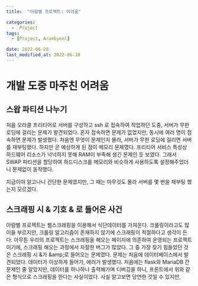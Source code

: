 ```yaml
---
title:  "아람별 프로젝트: 어려움" 

categories:
  -  Project
tags:
  - [Project, Arambyeol]

date: 2022-06-28
last_modified_at: 2022-06-28
---
```

# 개발 도중 마주친 어려움 

## **스왑 파티션 나누기**

  처음 오라클 프리티어로 서버를 구성하고 ssh 로 접속하여 작업하던 도중, 서버가 무한 로딩에 걸리는 문제가 발견되었다. 혼자 접속하면 문제가 없었지만, 동시에 여러 명이 접속하면 문제가 발생했다. 처음엔 무엇이 문제인지 몰라, 서버가 무한 로딩에 걸리면 서버를 재부팅했다. 하지만 곧 예상하게 된 점이 메모리 문제였다. 프리티어 서비스 특성상 하드웨어 리소스가 넉넉하지 못해 RAM이 부족해 생긴 문제인 듯 보였다. 그래서 SWAP 파티션을 할당하여 하드디스크를 메모리와 비슷하게 사용하도록 설정해주었더니 문제없이 동작했다. 

  지금이야 알고나니 간단한 문제였지만, 그 때는 아무것도 몰라 서버를 몇 번을 재부팅 했는지 모르겠다. 


## **스크래핑 시 & 기호 &amp; 로 들어온 사건**

  아람별 프로젝트는 웹스크래핑을 이용해서 식단데이터를 가져온다. 크롤링이라고도 많이들 부르지만, 크롤링 알고리즘이 존재하지 않기에 스크래핑이 적절하다고 생각이 든다. 아무튼 우리의 프로젝트는 스크래핑을 해오는 페이지에 의존하여 운영되는 프로젝트 이기에, 스크래핑 해오는 과정에서 자잘한 버그가 많았다. 그 중 가장 찾기 힘들었던 것은 스크래핑 시 &가 \&amp;로 들어오는 문제였다. 문제는 처음에 데이터베이스에서 발견되었다. 데이터가 이상하게 들어가, 에러가 발생했다. 처음에는 flask와 MariaDB 간 문제인 줄 알았지만, 데이터를 하나하나 출력해가며 디버깅을 하니, 프론트에서 위와 같은 형식으로 스크래핑을 한다는 사실이었다. 사실 알고보면 당연한 것일 수 있지만,